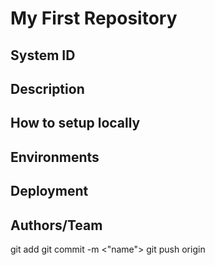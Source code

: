 # My First Repository

## System ID

## Description

## How to setup locally

## Environments

## Deployment

## Authors/Team

git add <files>
git commit -m <"name">
git push origin 